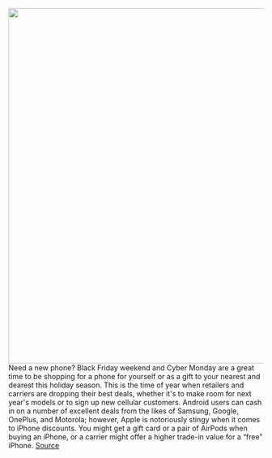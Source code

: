 <img src='https://cdn.vox-cdn.com/thumbor/ltnzWQAbM6MR5Gp7yyKJj4M8iys=/0x0:1886x1257/1200x800/filters:focal(793x479:1093x779)/cdn.vox-cdn.com/uploads/chorus_image/image/70187661/vpavic_210916_4760_0087.10.jpg' width='700px' /><br/>
Need a new phone? Black Friday weekend and Cyber Monday are a great time to be shopping for a phone for yourself or as a gift to your nearest and dearest this holiday season. This is the time of year when retailers and carriers are dropping their best deals, whether it's to make room for next year's models or to sign up new cellular customers. Android users can cash in on a number of excellent deals from the likes of Samsung, Google, OnePlus, and Motorola; however, Apple is notoriously stingy when it comes to iPhone discounts. You might get a gift card or a pair of AirPods when buying an iPhone, or a carrier might offer a higher trade-in value for a “free” iPhone.
<a href='https://www.theverge.com/22789359/black-friday-2021-best-phone-deals-cyber-monday'> Source <a/>